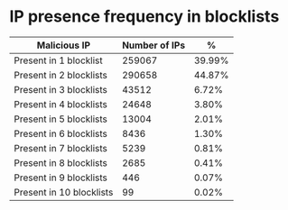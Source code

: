 # IP presence frequency in blocklists
| Malicious IP | Number of IPs | % |
|----|----|----|
| Present in 1 blocklist | 259067 | 39.99% |
| Present in 2 blocklists | 290658 | 44.87% |
| Present in 3 blocklists | 43512 | 6.72% |
| Present in 4 blocklists | 24648 | 3.80% |
| Present in 5 blocklists | 13004 | 2.01% |
| Present in 6 blocklists | 8436 | 1.30% |
| Present in 7 blocklists | 5239 | 0.81% |
| Present in 8 blocklists | 2685 | 0.41% |
| Present in 9 blocklists | 446 | 0.07% |
| Present in 10 blocklists | 99 | 0.02% |
